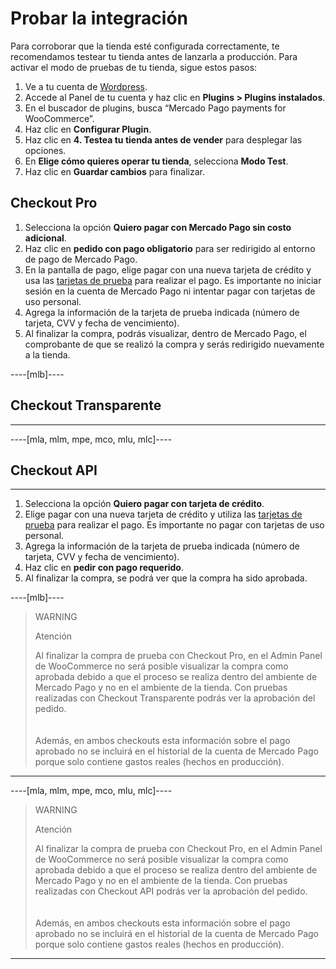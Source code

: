 # Probar la integración

Para corroborar que la tienda esté configurada correctamente, te recomendamos testear tu tienda antes de lanzarla a producción. 
Para activar el modo de pruebas de tu tienda, sigue estos pasos:

1. Ve a tu cuenta de [Wordpress](https://wordpress.com/).
2. Accede al Panel de tu cuenta y haz clic en **Plugins > Plugins instalados**.
3. En el buscador de plugins, busca “Mercado Pago payments for WooCommerce”.
4. Haz clic en **Configurar Plugin**.
5. Haz clic en **4. Testea tu tienda antes de vender** para desplegar las opciones.
6. En **Elige cómo quieres operar tu tienda**, selecciona **Modo Test**.
7. Haz clic en **Guardar cambios** para finalizar.

## Checkout Pro
1. Selecciona la opción **Quiero pagar con Mercado Pago sin costo adicional**.
1. Haz clic en **pedido con pago obligatorio** para ser redirigido al entorno de pago de Mercado Pago.
1. En la pantalla de pago, elige pagar con una nueva tarjeta de crédito y usa las [tarjetas de prueba](/developers/es/docs/woocommerce/additional-content/your-integrations/test/cards) para realizar el pago. Es importante no iniciar sesión en la cuenta de Mercado Pago ni intentar pagar con tarjetas de uso personal.
1. Agrega la información de la tarjeta de prueba indicada (número de tarjeta, CVV y fecha de vencimiento).
1. Al finalizar la compra, podrás visualizar, dentro de Mercado Pago, el comprobante de que se realizó la compra y serás redirigido nuevamente a la tienda.

----[mlb]----
## Checkout Transparente
------------
----[mla, mlm, mpe, mco, mlu, mlc]----
## Checkout API
------------
1. Selecciona la opción **Quiero pagar con tarjeta de crédito**.
1. Elige pagar con una nueva tarjeta de crédito y utiliza las [tarjetas de prueba](/developers/es/docs/woocommerce/additional-content/your-integrations/test/cards) para realizar el pago. Es importante no pagar con tarjetas de uso personal.
1. Agrega la información de la tarjeta de prueba indicada (número de tarjeta, CVV y fecha de vencimiento).
1. Haz clic en **pedir con pago requerido**.
1. Al finalizar la compra, se podrá ver que la compra ha sido aprobada.

----[mlb]----
> WARNING
>
> Atención
>
> Al finalizar la compra de prueba con Checkout Pro, en el Admin Panel de WooCommerce no será posible visualizar la compra como aprobada debido a que el proceso se realiza dentro del ambiente de Mercado Pago y no en el ambiente de la tienda. Con pruebas realizadas con Checkout Transparente podrás ver la aprobación del pedido.<br>
> </br> <br/>
> Además, en ambos checkouts esta información sobre el pago aprobado no se incluirá en el historial de la cuenta de Mercado Pago porque solo contiene gastos reales (hechos en producción).
------------

----[mla, mlm, mpe, mco, mlu, mlc]----
> WARNING
>
> Atención
>
> Al finalizar la compra de prueba con Checkout Pro, en el Admin Panel de WooCommerce no será posible visualizar la compra como aprobada debido a que el proceso se realiza dentro del ambiente de Mercado Pago y no en el ambiente de la tienda. Con pruebas realizadas con Checkout API podrás ver la aprobación del pedido.<br>
> </br> <br/>
> Además, en ambos checkouts esta información sobre el pago aprobado no se incluirá en el historial de la cuenta de Mercado Pago porque solo contiene gastos reales (hechos en producción).
------------

